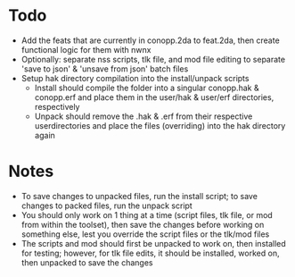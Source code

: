 # Todo
- Add the feats that are currently in conopp.2da to feat.2da, then create functional logic for them with nwnx
- Optionally: separate nss scripts, tlk file, and mod file editing to separate 'save to json' & 'unsave from json' batch files
- Setup hak directory compilation into the install/unpack scripts
  - Install should compile the folder into a singular conopp.hak & conopp.erf and place them in the user/hak & user/erf directories, respectively
  - Unpack should remove the .hak & .erf from their respective userdirectories and place the files (overriding) into the hak directory again

# Notes
- To save changes to unpacked files, run the install script; to save changes to packed files, run the unpack script
- You should only work on 1 thing at a time (script files, tlk file, or mod from within the toolset), then save the changes before working on something else, lest you override the script files or the tlk/mod files
- The scripts and mod should first be unpacked to work on, then installed for testing; however, for tlk file edits, it should be installed, worked on, then unpacked to save the changes
